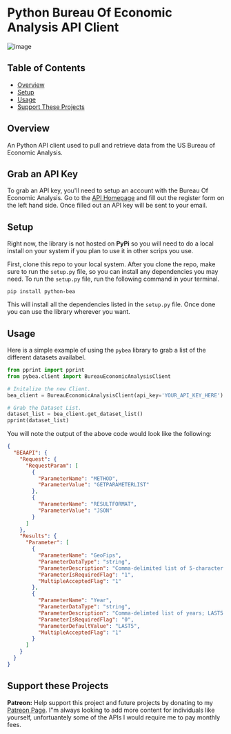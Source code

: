 # Python Bureau Of Economic Analysis API Client

![image](https://user-images.githubusercontent.com/90658763/185600174-bd4fa936-34f5-4656-bd53-69d02c61c98e.png)


## Table of Contents

- [Overview](#overview)
- [Setup](#setup)
- [Usage](#usage)
- [Support These Projects](#support-these-projects)

## Overview

An Python API client used to pull and retrieve data from the US Bureau of Economic Analysis.

## Grab an API Key

To grab an API key, you'll need to setup an account with the Bureau Of Economic Analysis. Go to the
[API Homepage](https://apps.bea.gov/API/signup/index.cfm) and fill out the register form on the left
hand side. Once filled out an API key will be sent to your email.

## Setup

Right now, the library is not hosted on **PyPi** so you will need to do a local install on your system if you plan
to use it in other scrips you use.

First, clone this repo to your local system. After you clone the repo, make sure to run the `setup.py` file, so you
can install any dependencies you may need. To run the `setup.py` file, run the following command in your terminal.

```console
pip install python-bea
```

This will install all the dependencies listed in the `setup.py` file. Once done you can use the library
wherever you want.

## Usage

Here is a simple example of using the `pybea` library to grab a list of the different datasets availabel.

```python
from pprint import pprint
from pybea.client import BureauEconomicAnalysisClient

# Initalize the new Client.
bea_client = BureauEconomicAnalysisClient(api_key='YOUR_API_KEY_HERE')

# Grab the Dataset List.
dataset_list = bea_client.get_dataset_list()
pprint(dataset_list)
```

You will note the output of the above code would look like the following:

```json
{
  "BEAAPI": {
    "Request": {
      "RequestParam": [
        {
          "ParameterName": "METHOD",
          "ParameterValue": "GETPARAMETERLIST"
        },
        {
          "ParameterName": "RESULTFORMAT",
          "ParameterValue": "JSON"
        }
      ]
    },
    "Results": {
      "Parameter": [
        {
          "ParameterName": "GeoFips",
          "ParameterDataType": "string",
          "ParameterDescription": "Comma-delimited list of 5-character geographic codes; COUNTY for all counties, STATE for all states, MSA for all MSAs, MIC for all Micropolitan Areas, PORT for all state metro/nonmetro portions, DIV for all Metropolitan Divisions, CSA for all Combined Statistical Areas, state post office abbreviation for all counties in one state (e.g. NY)",
          "ParameterIsRequiredFlag": "1",
          "MultipleAcceptedFlag": "1"
        },
        {
          "ParameterName": "Year",
          "ParameterDataType": "string",
          "ParameterDescription": "Comma-delimted list of years; LAST5 for latest 5 years; LAST10 for latest 10 years; ALL for all years",
          "ParameterIsRequiredFlag": "0",
          "ParameterDefaultValue": "LAST5",
          "MultipleAcceptedFlag": "1"
        }
      ]
    }
  }
}
```

## Support these Projects

**Patreon:**
Help support this project and future projects by donating to my [Patreon Page](https://www.patreon.com/sigmacoding).
I"m always looking to add more content for individuals like yourself, unfortuantely some of the APIs I would
require me to pay monthly fees.

